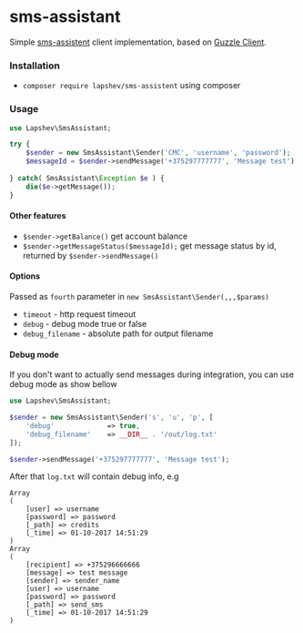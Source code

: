 # sms-assistant #
Simple [sms-assistent](http://sms-assistent.by/) client implementation, based on [Guzzle Client](http://docs.guzzlephp.org/en/stable/).

### Installation ###
- `composer require lapshev/sms-assistent` using composer

### Usage ###
```php
use Lapshev\SmsAssistant;

try {
    $sender = new SmsAssistant\Sender('CMC', 'username', 'password');
    $messageId = $sender->sendMessage('+375297777777', 'Message test') . PHP_EOL;
    
} catch( SmsAssistant\Exception $e ) {
    die($e->getMessage());
}
```
#### Other features ###
 - `$sender->getBalance()` get account balance
 - `$sender->getMessageStatus($messageId);` get message status by id, returned by `$sender->sendMessage()`

#### Options ####
Passed as `fourth` parameter in `new SmsAssistant\Sender(,,,$params)`

- `timeout`           - http request timeout
- `debug`             - debug mode true or false
- `debug_filename`    - absolute path for output filename

#### Debug mode ####
If you don't want to actually send messages during integration, you can use debug mode as show bellow

```php
use Lapshev\SmsAssistant;

$sender = new SmsAssistant\Sender('s', 'u', 'p', [
    'debug'             => true,
    'debug_filename'    => __DIR__ . '/out/log.txt'
]);

$sender->sendMessage('+375297777777', 'Message test');
```
After that `log.txt` will contain debug info, e.g
```text
Array
(
    [user] => username
    [password] => password
    [_path] => credits
    [_time] => 01-10-2017 14:51:29
)
Array
(
    [recipient] => +375296666666
    [message] => test message
    [sender] => sender_name
    [user] => username
    [password] => password
    [_path] => send_sms
    [_time] => 01-10-2017 14:51:29
)
```
